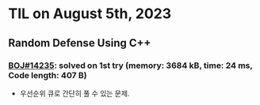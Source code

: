 # **TIL on August 5th, 2023**

## Random Defense Using C++
### [BOJ#14235](/Problem%20Solving/boj/random%20defense/14235-08-05-2023.cpp): solved on 1st try (memory: 3684 kB, time: 24 ms, Code length: 407 B)
* 우선순위 큐로 간단히 풀 수 있는 문제.